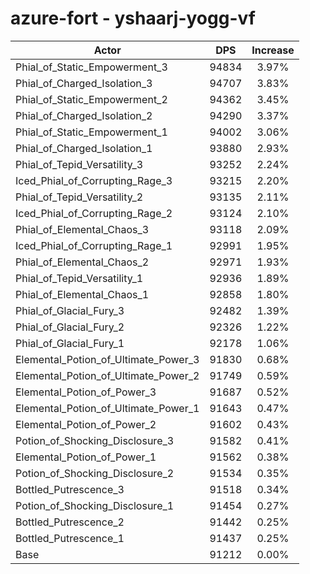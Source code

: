 # azure-fort - yshaarj-yogg-vf
| Actor | DPS | Increase |
|---|:---:|:---:|
|Phial_of_Static_Empowerment_3|94834|3.97%|
|Phial_of_Charged_Isolation_3|94707|3.83%|
|Phial_of_Static_Empowerment_2|94362|3.45%|
|Phial_of_Charged_Isolation_2|94290|3.37%|
|Phial_of_Static_Empowerment_1|94002|3.06%|
|Phial_of_Charged_Isolation_1|93880|2.93%|
|Phial_of_Tepid_Versatility_3|93252|2.24%|
|Iced_Phial_of_Corrupting_Rage_3|93215|2.20%|
|Phial_of_Tepid_Versatility_2|93135|2.11%|
|Iced_Phial_of_Corrupting_Rage_2|93124|2.10%|
|Phial_of_Elemental_Chaos_3|93118|2.09%|
|Iced_Phial_of_Corrupting_Rage_1|92991|1.95%|
|Phial_of_Elemental_Chaos_2|92971|1.93%|
|Phial_of_Tepid_Versatility_1|92936|1.89%|
|Phial_of_Elemental_Chaos_1|92858|1.80%|
|Phial_of_Glacial_Fury_3|92482|1.39%|
|Phial_of_Glacial_Fury_2|92326|1.22%|
|Phial_of_Glacial_Fury_1|92178|1.06%|
|Elemental_Potion_of_Ultimate_Power_3|91830|0.68%|
|Elemental_Potion_of_Ultimate_Power_2|91749|0.59%|
|Elemental_Potion_of_Power_3|91687|0.52%|
|Elemental_Potion_of_Ultimate_Power_1|91643|0.47%|
|Elemental_Potion_of_Power_2|91602|0.43%|
|Potion_of_Shocking_Disclosure_3|91582|0.41%|
|Elemental_Potion_of_Power_1|91562|0.38%|
|Potion_of_Shocking_Disclosure_2|91534|0.35%|
|Bottled_Putrescence_3|91518|0.34%|
|Potion_of_Shocking_Disclosure_1|91454|0.27%|
|Bottled_Putrescence_2|91442|0.25%|
|Bottled_Putrescence_1|91437|0.25%|
|Base|91212|0.00%|
